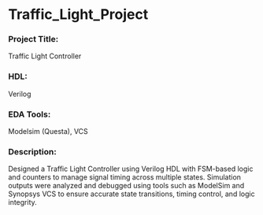 # Traffic_Light_Project

### Project Title: 
Traffic Light Controller
### HDL: 
Verilog 
### EDA Tools: 
Modelsim (Questa), VCS
### Description: 
Designed a Traffic Light Controller using Verilog HDL with FSM-based logic and counters to manage signal timing across multiple states. Simulation outputs were analyzed and debugged using tools such as ModelSim and Synopsys VCS to ensure accurate state transitions, timing control, and logic integrity.
